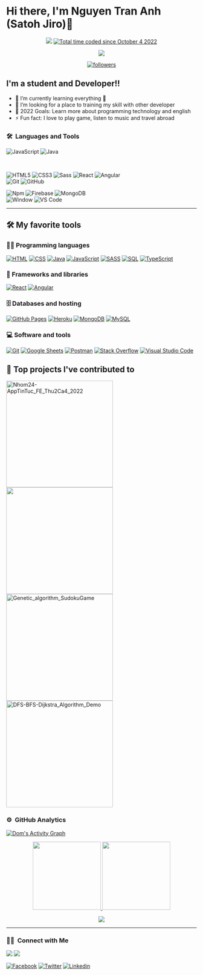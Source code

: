 # Hi there, I'm Nguyen Tran Anh (Satoh Jiro)👋


<p align="center">
  <img src="https://komarev.com/ghpvc/?username=SatohJiro&color=blueviolet&style=plastic">
  <a href="https://wakatime.com/@95529fa2-95a4-4e17-934c-15b8fc2774d9"><img src="https://wakatime.com/badge/user/95529fa2-95a4-4e17-934c-15b8fc2774d9.svg" alt="Total time coded since October 4 2022" /></a>
</p>


<p align="center">
  <a href="https://github.com/DenverCoder1/readme-typing-svg"><img src="https://readme-typing-svg.herokuapp.com?font=Fira+Code&pause=1000&center=true&vCenter=true&color=F72EEC&width=435&lines=Hi+!++I'm+glad+to+meet+you;Believe+in+yourself+!;I'm+rooting+for+you"></a>
</p>

<p align="center">
  <a href="https://github.com/SatohJiro">
    <img alt="followers" title="Follow me on Github" src="https://img.shields.io/github/followers/SatohJiro?color=236ad3&labelColor=1155ba&style=for-the-badge&logo=github&label=Follow"/></a>

</p>


## I'm a student and Developer!!

- 🌱 I’m currently learning everything 🤣
- 👯 I’m looking for a place to training my skill with other developer
- 🥅 2022 Goals: Learn more about programming technology and english
- ⚡ Fun fact: I love to play game, listen to music and travel abroad

### 🛠 &nbsp;Languages and Tools

![JavaScript](https://img.shields.io/badge/-JavaScript-%23F7DF1C?style=for-the-badge&logo=javascript&logoColor=000000&labelColor=%23F7DF1C&color=%23FFCE5A)
![Java](https://img.shields.io/badge/Java-DD5353?style=for-the-badge&logo=java&logoColor=white)

<br>

![HTML5](https://img.shields.io/badge/-HTML5-%23E44D27?style=for-the-badge&logo=html5&logoColor=ffffff)
![CSS3](https://img.shields.io/badge/-CSS3-%231572B6?style=for-the-badge&logo=css3)
![Sass](https://img.shields.io/badge/-Sass-%23CC6699?style=for-the-badge&logo=sass&logoColor=ffffff)
![React](https://img.shields.io/badge/-React-61DAFB?style=for-the-badge&logo=react&logoColor=ffffff)
![Angular](https://img.shields.io/badge/-Angular-DD5353?style=for-the-badge&logo=angular&logoColor=ffffff)
<br>
![Git](https://img.shields.io/badge/-Git-%23F05032?style=for-the-badge&logo=git&logoColor=%23ffffff)
![GitHub](https://img.shields.io/badge/-GitHub-181717?style=for-the-badge&logo=github)

[//]: # (![Nodejs]&#40;https://img.shields.io/badge/-Nodejs-339933?style=for-the-badge&logo=Node.js&logoColor=ffffff&#41;)
![Npm](https://img.shields.io/badge/-npm-CB3837?style=for-the-badge&logo=npm)
![Firebase](https://img.shields.io/badge/-Firebase-FFCA28?style=for-the-badge&logo=firebase&logoColor=ffffff)
![MongoDB](https://img.shields.io/badge/MongoDB-4EA94B?style=for-the-badge&logo=mongodb&logoColor=white)
<br>
![Window](https://img.shields.io/badge/Windows-0078D6?style=for-the-badge&logo=windows&logoColor=white)
![VS Code](http://img.shields.io/badge/-VS%20Code-007ACC?style=for-the-badge&logo=visual-studio-code&logoColor=ffffff)
<br/>

---

## 🛠️ My favorite tools

### 👨‍💻 Programming languages

<p>
    <a href="https://github.com/search?q=user%3ADenverCoder1+is%3Arepo+language%3Ahtml"><img alt="HTML" src="https://img.shields.io/badge/HTML%20-%23E34F26.svg?logo=html5&logoColor=white"></a>
    <a href="https://github.com/search?q=user%3ADenverCoder1+is%3Arepo+language%3Acss"><img alt="CSS" src="https://img.shields.io/badge/CSS%20-%231572B6.svg?logo=css3&logoColor=white"></a>
    <a href="https://github.com/search?q=user%3ADenverCoder1+is%3Arepo+language%3Ajava"><img alt="Java" src="https://img.shields.io/badge/Java-%23007396.svg?logo=java&logoColor=white"></a>
    <a href="https://github.com/search?q=user%3ADenverCoder1+is%3Arepo+language%3Ajavascript"><img alt="JavaScript" src="https://img.shields.io/badge/JavaScript%20-%23F7DF1E.svg?logo=javascript&logoColor=black"></a>
    <a href="https://github.com/search?q=user%3ADenverCoder1+is%3Arepo+language%3Asass"><img alt="SASS" src="https://img.shields.io/badge/Sass%20-hotpink.svg?logo=SASS&logoColor=white"></a>
    <a href="https://github.com/search?q=user%3ADenverCoder1+is%3Arepo+language%3Asql"><img alt="SQL" src="https://img.shields.io/badge/SQL%20-%23025E8C.svg?logo=amazon-dynamodb&logoColor=white"></a>
    <a href="https://github.com/search?q=user%3ADenverCoder1+is%3Arepo+language%3AtypeScript"><img alt="TypeScript" src="https://img.shields.io/badge/TypeScript%20-%23007ACC.svg?logo=typescript&logoColor=white"></a>
</p>

### 🧰 Frameworks and libraries

<p>
    <a href="#"><img alt="React" src="https://img.shields.io/badge/React%20-%2320232a.svg?logo=react&logoColor=%2361DAFB"></a>
     <a href="#"><img alt="Angular" src="https://img.shields.io/badge/Angular%20-B73E3E.svg?logo=angular&logoColor=%ffffff"></a>
</p>

### 🗄️ Databases and hosting

<p>
    <a href="#"><img alt="GitHub Pages" src="https://img.shields.io/badge/GitHub%20Pages-%23327FC7.svg?logo=github&logoColor=white"></a>
    <a href="#"><img alt="Heroku" src="https://img.shields.io/badge/Heroku%20-%23430098.svg?logo=heroku&logoColor=white"></a>
    <a href="#"><img alt="MongoDB" src ="https://img.shields.io/badge/MongoDB-%234ea94b.svg?logo=mongodb&logoColor=white"></a>
    <a href="#"><img alt="MySQL" src="https://img.shields.io/badge/MySQL-%2300f.svg?logo=mysql&logoColor=white"></a>
</p>

### 💻 Software and tools

<p>
    <a href="#"><img alt="Git" src="https://img.shields.io/badge/Git%20-%23F05033.svg?logo=git&logoColor=white"></a>
    <a href="#"><img alt="Google Sheets" src="https://img.shields.io/badge/Google%20Sheets%20-%2334A853.svg?logo=google%20sheets&logoColor=white"></a>
    <a href="#"><img alt="Postman" src="https://img.shields.io/badge/Postman-FF6C37?logo=postman&logoColor=white"></a>
    <a href="#"><img alt="Stack Overflow" src="https://img.shields.io/badge/-Stack%20Overflow-FE7A16?logo=stack-overflow&logoColor=white"></a>
    <a href="#"><img alt="Visual Studio Code" src="https://img.shields.io/badge/Visual%20Studio%20Code-0078d7.svg?logo=visual-studio-code&logoColor=white"></a>
</p>

## 📕 Top projects I've contributed to

<!-- Repo info cards - https://github.com/anuraghazra/github-readme-stats -->
<!-- Small repo cards (fork) - https://github.com/DenverCoder1/github-readme-stats -->
<p align="left">
  <a href="https://github.com/SatohJiro/Nhom24-AppTinTuc_FE_Thu2Ca4_2022"><img width="282" src="https://denvercoder1-github-readme-stats.vercel.app/api/pin/?username=SatohJiro&repo=Nhom24-AppTinTuc_FE_Thu2Ca4_2022&theme=react&bg_color=1F222E&title_color=F85D7F&icon_color=F8D866&hide_border=true&show_icons=false" alt="Nhom24-AppTinTuc_FE_Thu2Ca4_2022"></a>
  <a href="https://github.com/SatohJiro/FE_Game_Brick_Breaker"><img width="282" src="https://denvercoder1-github-readme-stats.vercel.app/api/pin/?username=SatohJiro&repo=FE_Game_Brick_Breaker&theme=react&bg_color=1F222E&title_color=F85D7F&icon_color=F8D866&hide_border=true&show_icons=false"></a>
  <a href="https://github.com/SatohJiro/Genetic_algorithm_SudokuGame"><img width="282" src="https://denvercoder1-github-readme-stats.vercel.app/api/pin/?username=SatohJiro&repo=Genetic_algorithm_SudokuGame&theme=react&bg_color=1F222E&title_color=F85D7F&icon_color=F8D866&hide_border=true&show_icons=false" alt="Genetic_algorithm_SudokuGame"></a>
 <a href="https://github.com/SatohJiro/DFS-BFS-Dijkstra_Algorithm_Demo"><img width="282" src="https://denvercoder1-github-readme-stats.vercel.app/api/pin/?username=SatohJiro&repo=DFS-BFS-Dijkstra_Algorithm_Demo&theme=react&bg_color=1F222E&title_color=F85D7F&icon_color=F8D866&hide_border=true&show_icons=false" alt="DFS-BFS-Dijkstra_Algorithm_Demo"></a>
</p>


### ⚙️ &nbsp;GitHub Analytics

<a href="https://github.com/ashutosh00710/github-readme-activity-graph"><img alt="Dom's Activity Graph" src="https://activity-graph.herokuapp.com/graph?username=SatohJiro&bg_color=1F222E&color=F8D866&line=F85D7F&point=FFFFFF&hide_border=true" /></a>

<p align="center">
  <a href="https://github.com/SatohJiro">
    <img height="180em" src="https://github-readme-stats-eight-theta.vercel.app/api?username=SatohJiro&show_icons=true&theme=algolia&include_all_commits=true&count_private=true"/>
    <img height="180em" src="https://github-readme-stats-eight-theta.vercel.app/api/top-langs/?username=SatohJiro&layout=compact&langs_count=8&theme=algolia"/>
  </a>
</p>

<p align="center">
  <img src="https://github-readme-stats.vercel.app/api/wakatime?username=SatohJiro&theme=gruvbox" />
</p>

---

### 🤝🏻 &nbsp;Connect with Me

<p>
<a href="https://www.linkedin.com/in/anh-nguy%E1%BB%85n-tr%E1%BA%A7n-4224aa226/"><img src="https://img.shields.io/badge/-NguyenTranAnh-937DC2?style=flat&logo=Linkedin&logoColor=white"/></a>
<a href="mail_to:trananhq2345@gmail.com"><img src="https://img.shields.io/badge/-trananhq2345@gmail.com-31E1F7?style=flat&logo=Gmail&logoColor=white"/></a>
</p>

<!-- [website]: https://codeSTACKr.com -->
<a href="https://www.facebook.com/profile.php?id=100005291479003"><img alt="Facebook" src="https://img.shields.io/badge/Facebook-1877F2?style=for-the-badge&logo=facebook&logoColor=white"></a>
<a href="https://twitter.com/Anhnguyntrn15"><img alt="Twitter" src="https://img.shields.io/badge/Twitter-1DA1F2?style=for-the-badge&logo=twitter&logoColor=white"></a>
<a href="https://www.linkedin.com/in/anh-nguy%E1%BB%85n-tr%E1%BA%A7n-4224aa226"><img alt="Linkedin" src="https://img.shields.io/badge/LinkedIn-0077B5?style=for-the-badge&logo=linkedin&logoColor=white"></a>
